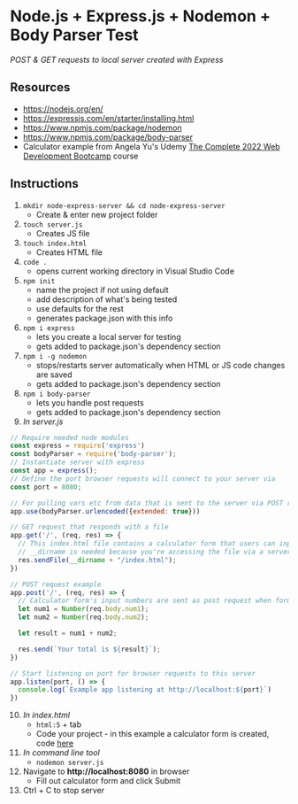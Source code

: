 # Node.js + Express.js + Nodemon + Body Parser Test
*POST & GET requests to local server created with Express*

## Resources
* https://nodejs.org/en/
* https://expressjs.com/en/starter/installing.html
* https://www.npmjs.com/package/nodemon
* https://www.npmjs.com/package/body-parser
* Calculator example from Angela Yu's Udemy [The Complete 2022 Web Development Bootcamp](https://www.udemy.com/course/the-complete-web-development-bootcamp/) course

## Instructions

1. `mkdir node-express-server && cd node-express-server`
    * Create & enter new project folder
2. `touch server.js`
    * Creates JS file
3. `touch index.html`
    * Creates HTML file
4. `code .`
    * opens current working directory in Visual Studio Code
5. `npm init`
    * name the project if not using default
    * add description of what's being tested
    * use defaults for the rest
    * generates package.json with this info
6. `npm i express`
    * lets you create a local server for testing
    * gets added to package.json's dependency section
7. `npm i -g nodemon`
    * stops/restarts server automatically when HTML or JS code changes are saved
    * gets added to package.json's dependency section
8. `npm i body-parser`
    * lets you handle post requests
    * gets added to package.json's dependency section
9. *In server.js*

  ```javascript
  // Require needed node modules
  const express = require('express')
  const bodyParser = require('body-parser');
  // Instantiate server with express
  const app = express();
  // Define the port browser requests will connect to your server via
  const port = 8080;

  // For pulling vars etc from data that is sent to the server via POST request (request.body)
  app.use(bodyParser.urlencoded({extended: true})) 

  // GET request that responds with a file
  app.get('/', (req, res) => {
    // This index.html file contains a calculator form that users can input numbers into
    // __dirname is needed because you're accessing the file via a server
    res.sendFile(__dirname + "/index.html");
  })

  // POST request example
  app.post('/', (req, res) => {
    // Calculator form's input numbers are sent as post request when form is filled out
    let num1 = Number(req.body.num1);
    let num2 = Number(req.body.num2);

    let result = num1 + num2;

    res.send(`Your total is ${result}`);
  })

  // Start listening on port for browser requests to this server
  app.listen(port, () => {
    console.log(`Example app listening at http://localhost:${port}`)
  })
  ```

10. *In index.html*
    * `html:5` + tab
    * Code your project - in this example a calculator form is created, code [here](https://github.com/ztephm/resources/blob/main/request-tests/node_express_server/index.html)
11. *In command line tool*
    * `nodemon server.js`
12. Navigate to **http://localhost:8080** in browser
    * Fill out calculator form and click Submit
13. Ctrl + C to stop server
